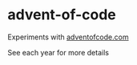 # advent-of-code

Experiments with [adventofcode.com](https://adventofcode.com/)

See each year for more details
